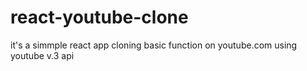 # react-youtube-clone
it's a simmple react app cloning basic function on youtube.com using youtube v.3 api
